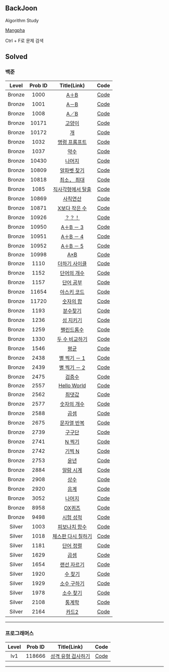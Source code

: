## BackJoon

Algorithm Study

[Mangpha](https://www.acmicpc.net/user/mangpha)

Ctrl + F로 문제 검색

## Solved

### 백준
    
| Level | Prob ID | Title(Link) | Code |
|:-----:|:-------:|:-----------:|:----:|
| Bronze | 1000 | [A＋B](https://www.acmicpc.net/problem/1000) | [Code](https://github.com/Mangpha/Algorithms/tree/master/백준/Bronze/1000. A＋B/A＋B.js)
| Bronze | 1001 | [A－B](https://www.acmicpc.net/problem/1001) | [Code](https://github.com/Mangpha/Algorithms/tree/master/백준/Bronze/1001. A－B/A－B.js)
| Bronze | 1008 | [A／B](https://www.acmicpc.net/problem/1008) | [Code](https://github.com/Mangpha/Algorithms/tree/master/백준/Bronze/1008. A／B/A／B.js)
| Bronze | 10171 | [고양이](https://www.acmicpc.net/problem/10171) | [Code](https://github.com/Mangpha/Algorithms/tree/master/백준/Bronze/10171. 고양이/고양이.js)
| Bronze | 10172 | [개](https://www.acmicpc.net/problem/10172) | [Code](https://github.com/Mangpha/Algorithms/tree/master/백준/Bronze/10172. 개/개.js)
| Bronze | 1032 | [명령 프롬프트](https://www.acmicpc.net/problem/1032) | [Code](https://github.com/Mangpha/Algorithms/tree/master/백준/Bronze/1032. 명령 프롬프트/명령 프롬프트.js)
| Bronze | 1037 | [약수](https://www.acmicpc.net/problem/1037) | [Code](https://github.com/Mangpha/Algorithms/tree/master/백준/Bronze/1037. 약수/약수.js)
| Bronze | 10430 | [나머지](https://www.acmicpc.net/problem/10430) | [Code](https://github.com/Mangpha/Algorithms/tree/master/백준/Bronze/10430. 나머지/나머지.js)
| Bronze | 10809 | [알파벳 찾기](https://www.acmicpc.net/problem/10809) | [Code](https://github.com/Mangpha/Algorithms/tree/master/백준/Bronze/10809. 알파벳 찾기/알파벳 찾기.js)
| Bronze | 10818 | [최소， 최대](https://www.acmicpc.net/problem/10818) | [Code](https://github.com/Mangpha/Algorithms/tree/master/백준/Bronze/10818. 최소， 최대/최소， 최대.js)
| Bronze | 1085 | [직사각형에서 탈출](https://www.acmicpc.net/problem/1085) | [Code](https://github.com/Mangpha/Algorithms/tree/master/백준/Bronze/1085. 직사각형에서 탈출/직사각형에서 탈출.js)
| Bronze | 10869 | [사칙연산](https://www.acmicpc.net/problem/10869) | [Code](https://github.com/Mangpha/Algorithms/tree/master/백준/Bronze/10869. 사칙연산/사칙연산.js)
| Bronze | 10871 | [X보다 작은 수](https://www.acmicpc.net/problem/10871) | [Code](https://github.com/Mangpha/Algorithms/tree/master/백준/Bronze/10871. X보다 작은 수/X보다 작은 수.js)
| Bronze | 10926 | [？？！](https://www.acmicpc.net/problem/10926) | [Code](https://github.com/Mangpha/Algorithms/tree/master/백준/Bronze/10926. ？？！/？？！.js)
| Bronze | 10950 | [A＋B － 3](https://www.acmicpc.net/problem/10950) | [Code](https://github.com/Mangpha/Algorithms/tree/master/백준/Bronze/10950. A＋B － 3/A＋B － 3.js)
| Bronze | 10951 | [A＋B － 4](https://www.acmicpc.net/problem/10951) | [Code](https://github.com/Mangpha/Algorithms/tree/master/백준/Bronze/10951. A＋B － 4/A＋B － 4.js)
| Bronze | 10952 | [A＋B － 5](https://www.acmicpc.net/problem/10952) | [Code](https://github.com/Mangpha/Algorithms/tree/master/백준/Bronze/10952. A＋B － 5/A＋B － 5.js)
| Bronze | 10998 | [A×B](https://www.acmicpc.net/problem/10998) | [Code](https://github.com/Mangpha/Algorithms/tree/master/백준/Bronze/10998. A×B/A×B.js)
| Bronze | 1110 | [더하기 사이클](https://www.acmicpc.net/problem/1110) | [Code](https://github.com/Mangpha/Algorithms/tree/master/백준/Bronze/1110. 더하기 사이클/더하기 사이클.js)
| Bronze | 1152 | [단어의 개수](https://www.acmicpc.net/problem/1152) | [Code](https://github.com/Mangpha/Algorithms/tree/master/백준/Bronze/1152. 단어의 개수/단어의 개수.js)
| Bronze | 1157 | [단어 공부](https://www.acmicpc.net/problem/1157) | [Code](https://github.com/Mangpha/Algorithms/tree/master/백준/Bronze/1157. 단어 공부/단어 공부.js)
| Bronze | 11654 | [아스키 코드](https://www.acmicpc.net/problem/11654) | [Code](https://github.com/Mangpha/Algorithms/tree/master/백준/Bronze/11654. 아스키 코드/아스키 코드.js)
| Bronze | 11720 | [숫자의 합](https://www.acmicpc.net/problem/11720) | [Code](https://github.com/Mangpha/Algorithms/tree/master/백준/Bronze/11720. 숫자의 합/숫자의 합.js)
| Bronze | 1193 | [분수찾기](https://www.acmicpc.net/problem/1193) | [Code](https://github.com/Mangpha/Algorithms/tree/master/백준/Bronze/1193. 분수찾기/분수찾기.js)
| Bronze | 1236 | [성 지키기](https://www.acmicpc.net/problem/1236) | [Code](https://github.com/Mangpha/Algorithms/tree/master/백준/Bronze/1236. 성 지키기/성 지키기.js)
| Bronze | 1259 | [팰린드롬수](https://www.acmicpc.net/problem/1259) | [Code](https://github.com/Mangpha/Algorithms/tree/master/백준/Bronze/1259. 팰린드롬수/팰린드롬수.js)
| Bronze | 1330 | [두 수 비교하기](https://www.acmicpc.net/problem/1330) | [Code](https://github.com/Mangpha/Algorithms/tree/master/백준/Bronze/1330. 두 수 비교하기/두 수 비교하기.js)
| Bronze | 1546 | [평균](https://www.acmicpc.net/problem/1546) | [Code](https://github.com/Mangpha/Algorithms/tree/master/백준/Bronze/1546. 평균/평균.js)
| Bronze | 2438 | [별 찍기 － 1](https://www.acmicpc.net/problem/2438) | [Code](https://github.com/Mangpha/Algorithms/tree/master/백준/Bronze/2438. 별 찍기 － 1/별 찍기 － 1.js)
| Bronze | 2439 | [별 찍기 － 2](https://www.acmicpc.net/problem/2439) | [Code](https://github.com/Mangpha/Algorithms/tree/master/백준/Bronze/2439. 별 찍기 － 2/별 찍기 － 2.js)
| Bronze | 2475 | [검증수](https://www.acmicpc.net/problem/2475) | [Code](https://github.com/Mangpha/Algorithms/tree/master/백준/Bronze/2475. 검증수/검증수.js)
| Bronze | 2557 | [Hello World](https://www.acmicpc.net/problem/2557) | [Code](https://github.com/Mangpha/Algorithms/tree/master/백준/Bronze/2557. Hello World/Hello World.js)
| Bronze | 2562 | [최댓값](https://www.acmicpc.net/problem/2562) | [Code](https://github.com/Mangpha/Algorithms/tree/master/백준/Bronze/2562. 최댓값/최댓값.js)
| Bronze | 2577 | [숫자의 개수](https://www.acmicpc.net/problem/2577) | [Code](https://github.com/Mangpha/Algorithms/tree/master/백준/Bronze/2577. 숫자의 개수/숫자의 개수.js)
| Bronze | 2588 | [곱셈](https://www.acmicpc.net/problem/2588) | [Code](https://github.com/Mangpha/Algorithms/tree/master/백준/Bronze/2588. 곱셈/곱셈.js)
| Bronze | 2675 | [문자열 반복](https://www.acmicpc.net/problem/2675) | [Code](https://github.com/Mangpha/Algorithms/tree/master/백준/Bronze/2675. 문자열 반복/문자열 반복.js)
| Bronze | 2739 | [구구단](https://www.acmicpc.net/problem/2739) | [Code](https://github.com/Mangpha/Algorithms/tree/master/백준/Bronze/2739. 구구단/구구단.js)
| Bronze | 2741 | [N 찍기](https://www.acmicpc.net/problem/2741) | [Code](https://github.com/Mangpha/Algorithms/tree/master/백준/Bronze/2741. N 찍기/N 찍기.js)
| Bronze | 2742 | [기찍 N](https://www.acmicpc.net/problem/2742) | [Code](https://github.com/Mangpha/Algorithms/tree/master/백준/Bronze/2742. 기찍 N/기찍 N.js)
| Bronze | 2753 | [윤년](https://www.acmicpc.net/problem/2753) | [Code](https://github.com/Mangpha/Algorithms/tree/master/백준/Bronze/2753. 윤년/윤년.js)
| Bronze | 2884 | [알람 시계](https://www.acmicpc.net/problem/2884) | [Code](https://github.com/Mangpha/Algorithms/tree/master/백준/Bronze/2884. 알람 시계/알람 시계.js)
| Bronze | 2908 | [상수](https://www.acmicpc.net/problem/2908) | [Code](https://github.com/Mangpha/Algorithms/tree/master/백준/Bronze/2908. 상수/상수.js)
| Bronze | 2920 | [음계](https://www.acmicpc.net/problem/2920) | [Code](https://github.com/Mangpha/Algorithms/tree/master/백준/Bronze/2920. 음계/음계.js)
| Bronze | 3052 | [나머지](https://www.acmicpc.net/problem/3052) | [Code](https://github.com/Mangpha/Algorithms/tree/master/백준/Bronze/3052. 나머지/나머지.js)
| Bronze | 8958 | [OX퀴즈](https://www.acmicpc.net/problem/8958) | [Code](https://github.com/Mangpha/Algorithms/tree/master/백준/Bronze/8958. OX퀴즈/OX퀴즈.js)
| Bronze | 9498 | [시험 성적](https://www.acmicpc.net/problem/9498) | [Code](https://github.com/Mangpha/Algorithms/tree/master/백준/Bronze/9498. 시험 성적/시험 성적.js)
| Silver | 1003 | [피보나치 함수](https://www.acmicpc.net/problem/1003) | [Code](https://github.com/Mangpha/Algorithms/tree/master/백준/Silver/1003. 피보나치 함수/피보나치 함수.js)
| Silver | 1018 | [체스판 다시 칠하기](https://www.acmicpc.net/problem/1018) | [Code](https://github.com/Mangpha/Algorithms/tree/master/백준/Silver/1018. 체스판 다시 칠하기/체스판 다시 칠하기.js)
| Silver | 1181 | [단어 정렬](https://www.acmicpc.net/problem/1181) | [Code](https://github.com/Mangpha/Algorithms/tree/master/백준/Silver/1181. 단어 정렬/단어 정렬.js)
| Silver | 1629 | [곱셈](https://www.acmicpc.net/problem/1629) | [Code](https://github.com/Mangpha/Algorithms/tree/master/백준/Silver/1629. 곱셈/곱셈.js)
| Silver | 1654 | [랜선 자르기](https://www.acmicpc.net/problem/1654) | [Code](https://github.com/Mangpha/Algorithms/tree/master/백준/Silver/1654. 랜선 자르기/랜선 자르기.js)
| Silver | 1920 | [수 찾기](https://www.acmicpc.net/problem/1920) | [Code](https://github.com/Mangpha/Algorithms/tree/master/백준/Silver/1920. 수 찾기/수 찾기.js)
| Silver | 1929 | [소수 구하기](https://www.acmicpc.net/problem/1929) | [Code](https://github.com/Mangpha/Algorithms/tree/master/백준/Silver/1929. 소수 구하기/소수 구하기.js)
| Silver | 1978 | [소수 찾기](https://www.acmicpc.net/problem/1978) | [Code](https://github.com/Mangpha/Algorithms/tree/master/백준/Silver/1978. 소수 찾기/소수 찾기.js)
| Silver | 2108 | [통계학](https://www.acmicpc.net/problem/2108) | [Code](https://github.com/Mangpha/Algorithms/tree/master/백준/Silver/2108. 통계학/통계학.js)
| Silver | 2164 | [카드2](https://www.acmicpc.net/problem/2164) | [Code](https://github.com/Mangpha/Algorithms/tree/master/백준/Silver/2164. 카드2/카드2.js)

---
    
### 프로그래머스
    
| Level | Prob ID | Title(Link) | Code |
|:-----:|:-------:|:-----------:|:----:|
| lv1 | 118666 | [성격 유형 검사하기](https://school.programmers.co.kr/learn/courses/30/lessons/118666) | [Code](https://github.com/Mangpha/Algorithms/tree/master/프로그래머스/lv1/118666. 성격 유형 검사하기/성격 유형 검사하기.js)

---
    
